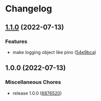 # Changelog

## [1.1.0](https://www.github.com/cobraz/fastify-frontend-logger/compare/v1.0.0...v1.1.0) (2022-07-13)


### Features

* make logging object like pino ([54e9bca](https://www.github.com/cobraz/fastify-frontend-logger/commit/54e9bcac2101cf35fa25fcf8a08331ba1d1cd76c))

## 1.0.0 (2022-07-13)


### Miscellaneous Chores

* release 1.0.0 ([6876520](https://www.github.com/cobraz/fastify-frontend-logger/commit/68765204716d8cf742d14bad0907ebe58f45d5e0))
